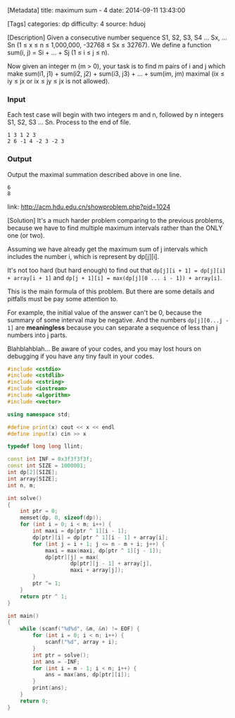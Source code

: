 [Metadata]
title: maximum sum - 4
date: 2014-09-11 13:43:00

[Tags]
categories: dp
difficulty: 4
source: hduoj

[Description]
Given a consecutive number sequence S1, S2, S3, S4 ... Sx, ... Sn (1 ≤ x ≤ n ≤ 1,000,000, -32768 ≤ Sx ≤ 32767). We define a function sum(i, j) = Si + ... + Sj (1 ≤ i ≤ j ≤ n).

Now given an integer m (m > 0), your task is to find m pairs of i and j which make sum(i1, j1) + sum(i2, j2) + sum(i3, j3) + ... + sum(im, jm) maximal (ix ≤ iy ≤ jx or ix ≤ jy ≤ jx is not allowed).

### Input
Each test case will begin with two integers m and n, followed by n integers S1, S2, S3 ... Sn.
Process to the end of file.

```
1 3 1 2 3
2 6 -1 4 -2 3 -2 3
```

### Output
Output the maximal summation described above in one line.

```
6
8
```

link: http://acm.hdu.edu.cn/showproblem.php?pid=1024

[Solution]
It's a much harder problem comparing to the previous problems, because we have to find multiple maximum intervals rather than the ONLY one (or two).

Assuming we have already get the maximum sum of j intervals which includes the number i, which is represent by dp[j][i].

It's not too hard (but hard enough) to find out that ``dp[j][i + 1] = dp[j][i] + array[i + 1]`` and ``dp[j + 1][i] = max(dp[j][0 ... i - 1]) + array[i]``.

This is the main formula of this problem. But there are some details and pitfalls must be pay some attention to.

For example, the initial value of the answer can't be 0, because the summary of some interval may be negative. And the numbers ``dp[j][0...j - 1]`` are **meaningless** because you can separate a sequence of less than j numbers into j parts.

Blahblahblah... Be aware of your codes, and you may lost hours on debugging if you have any tiny fault in your codes.

```cpp
#include <cstdio>
#include <cstdlib>
#include <cstring>
#include <iostream>
#include <algorithm>
#include <vector>

using namespace std;

#define print(x) cout << x << endl
#define input(x) cin >> x

typedef long long llint;

const int INF = 0x3f3f3f3f;
const int SIZE = 1000001;
int dp[2][SIZE];
int array[SIZE];
int n, m;

int solve()
{
    int ptr = 0;
    memset(dp, 0, sizeof(dp));
    for (int i = 0; i < m; i++) {
        int maxi = dp[ptr ^ 1][i - 1];
        dp[ptr][i] = dp[ptr ^ 1][i - 1] + array[i];
        for (int j = i + 1; j <= n - m + i; j++) {
            maxi = max(maxi, dp[ptr ^ 1][j - 1]);
            dp[ptr][j] = max(
                    dp[ptr][j - 1] + array[j],
                    maxi + array[j]);
        }
        ptr ^= 1;
    }
    return ptr ^ 1;
}

int main()
{
    while (scanf("%d%d", &m, &n) != EOF) {
        for (int i = 0; i < n; i++) {
            scanf("%d", array + i);
        }
        int ptr = solve();
        int ans = -INF;
        for (int i = m - 1; i < n; i++) {
            ans = max(ans, dp[ptr][i]);
        }
        print(ans);
    }
    return 0;
}
```
